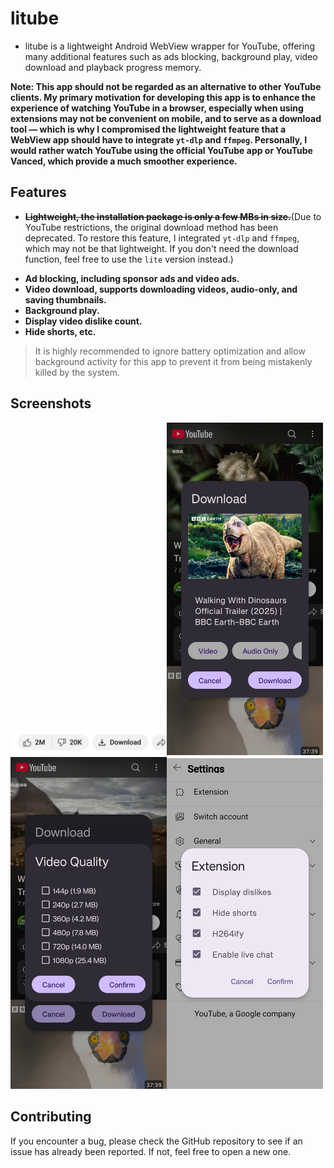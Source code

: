 litube
============

* litube is a lightweight Android WebView wrapper for YouTube, offering many additional features such as ads blocking, background play, video download and playback progress memory.

**Note: This app should not be regarded as an alternative to other YouTube clients. My primary motivation for developing this app is to enhance the experience of watching YouTube in a browser, especially when using extensions may not be convenient on mobile, and to serve as a download tool — which is why I compromised the lightweight feature that a WebView app should have to integrate `yt-dlp` and `ffmpeg`. Personally, I would rather watch YouTube using the official YouTube app or YouTube Vanced, which provide a much smoother experience.**

## Features

- ~~**Lightweight, the installation package is only a few MBs in size.**~~(Due to YouTube restrictions, the original download method has been deprecated. To restore this feature, I integrated `yt-dlp` and `ffmpeg`, which may not be that lightweight. If you don't need the download function, feel free to use the `lite` version instead.)

* **Ad blocking, including sponsor ads and video ads.**
* **Video download, supports downloading videos, audio-only, and saving thumbnails.**
* **Background play.**
* **Display video dislike count.**
* **Hide shorts, etc.**

> It is highly recommended to ignore battery optimization and allow background activity for this app to prevent it from being mistakenly killed by the system.

## Screenshots

<img title="" src="https://github.com/HydeYYHH/litube/blob/master/fastlane/metadata/android/en-US/images/phoneScreenshots/1.jpg" alt="" width="250"><img title="" src="https://github.com/HydeYYHH/litube/blob/master/fastlane/metadata/android/en-US/images/phoneScreenshots/2.jpg" alt="" width="250"><img title="" src="https://github.com/HydeYYHH/litube/blob/master/fastlane/metadata/android/en-US/images/phoneScreenshots/3.jpg" alt="" width="250"><img title="" src="https://github.com/HydeYYHH/litube/blob/master/fastlane/metadata/android/en-US/images/phoneScreenshots/4.jpg" alt="" width="250">







## Contributing

If you encounter a bug, please check the GitHub repository to see if an issue has already been reported. If not, feel free to open a new one.

